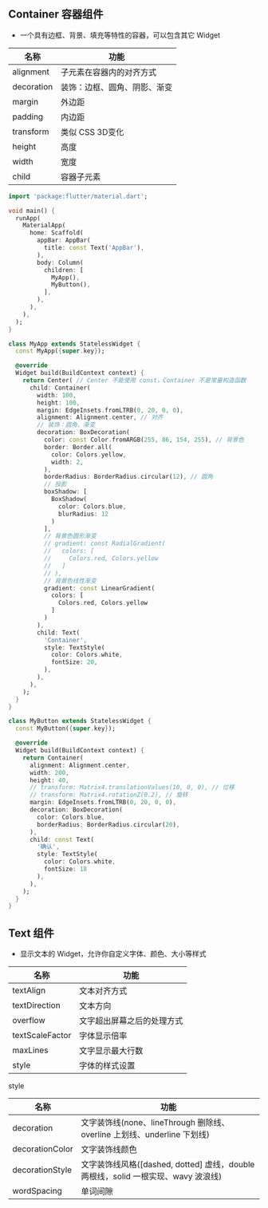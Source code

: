 ## Container 容器组件
- 一个具有边框、背景、填充等特性的容器，可以包含其它 Widget

名称 | 功能
|--|--|
alignment | 子元素在容器内的对齐方式
decoration | 装饰：边框、圆角、阴影、渐变
margin | 外边距
padding | 内边距
transform | 类似 CSS 3D变化
height | 高度
width | 宽度
child | 容器子元素

```dart
import 'package:flutter/material.dart';

void main() {
  runApp(
    MaterialApp(
      home: Scaffold(
        appBar: AppBar(
          title: const Text('AppBar'),
        ),
        body: Column(
          children: [
            MyApp(),
            MyButton(),
          ],
        ),
      ),
    ),
  );
}

class MyApp extends StatelessWidget {
  const MyApp({super.key});

  @override
  Widget build(BuildContext context) {
    return Center( // Center 不能使用 const，Container 不是常量构造函数
      child: Container(
        width: 100,
        height: 100,
        margin: EdgeInsets.fromLTRB(0, 20, 0, 0),
        alignment: Alignment.center, // 对齐
        // 装饰：圆角、渐变
        decoration: BoxDecoration(
          color: const Color.fromARGB(255, 86, 154, 255), // 背景色
          border: Border.all(
            color: Colors.yellow,
            width: 2,
          ),
          borderRadius: BorderRadius.circular(12), // 圆角
          // 投影
          boxShadow: [
            BoxShadow(
              color: Colors.blue,
              blurRadius: 12
            )
          ],
          // 背景色圆形渐变
          // gradient: const RadialGradient(
          //   colors: [
          //     Colors.red, Colors.yellow
          //   ]
          // ),
          // 背景色线性渐变
          gradient: const LinearGradient(
            colors: [
              Colors.red, Colors.yellow
            ]
          )
        ),
        child: Text(
          'Container',
          style: TextStyle(
            color: Colors.white,
            fontSize: 20,
          ),
        ),
      ),
    );
  }
}

class MyButton extends StatelessWidget {
  const MyButton({super.key});

  @override
  Widget build(BuildContext context) {
    return Container(
      alignment: Alignment.center,
      width: 200,
      height: 40,
      // transform: Matrix4.translationValues(10, 0, 0), // 位移
      // transform: Matrix4.rotationZ(0.2), // 旋转
      margin: EdgeInsets.fromLTRB(0, 20, 0, 0),
      decoration: BoxDecoration(
        color: Colors.blue,
        borderRadius: BorderRadius.circular(20),
      ),
      child: const Text(
        '确认',
        style: TextStyle(
          color: Colors.white,
          fontSize: 18
        ),
      ),
    );
  }
}
```


## Text 组件
- 显示文本的 Widget，允许你自定义字体、颜色、大小等样式

名称 | 功能
|--|--|
textAlign | 文本对齐方式
textDirection | 文本方向
overflow | 文字超出屏幕之后的处理方式
textScaleFactor | 字体显示倍率
maxLines | 文字显示最大行数
style | 字体的样式设置

style

名称 | 功能
|--|--|
decoration | 文字装饰线(none、lineThrough 删除线、overline 上划线、underline 下划线)
decorationColor | 文字装饰线颜色
decorationStyle | 文字装饰线风格([dashed, dotted] 虚线，double 两根线，solid 一根实现、wavy 波浪线)
wordSpacing | 单词间隙